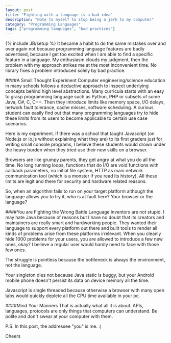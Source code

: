 ```yaml
---
layout: post
title: "Fighting with a language is a bad idea"
description: "Note to myself to stop being a jerk to my computer"
category: "Programming Languages"
tags: ["programming languages", "bad practices"]
---
```

{% include JB/setup %}
It became a habit to do the same mistakes over and over again not because programming language features are badly advertised, because I get too excited when I am able to find a specific feature in a language. My enthusiasm clouds my judgment, then the problem with my approach strikes me at the most inconvenient time. No library fixes a problem introduced solely by bad practice. 

####A Small Thought Experiment
Computer engineering/science education in many schools follows a deductive approach to inspect underlying concepts behind high level abstractions. Many curricula starts with an easy to grasp programming language such as Python, PHP or subsets of some Java, C#, C, C++. Then they introduce limits like memory space, I/O delays, network fault tolerance, cache misses, software scheduling. A curious student can easily find out that many programming languages try to hide these limits from its users to become applicable to certain use case scenarios.

Here is my experiment. If there was a school that taught Javascript (on Node.js or io.js without explaining what they are) to its first graders just for writing small console programs, I believe these students would drown under the heavy burden when they tried use their new skills on a browser. 

Browsers are like grumpy parents, they get angry at what you do all the time. No long running loops, functions that do I/O are void functions with callback parameters, no initial file system, HTTP as main network communication tool (which is a monster if you read its history). All these limits are legit and there for security and hardware related reasons.

So, when an algorithm fails to run on your target platform although the language allows you to try it, who is at fault here? Your browser or the language? 

####You are Fighting the Wrong Battle
Language inventors are not stupid. I may hate Java because of reasons but I have no doubt that its creators and maintainers are really smart and hardworking people. They wanted their language to support every platform out there and built tools to render all kinds of problems arise from these platforms irrelevant. When you cleanly hide 1000 problems for your users, you are allowed to introduce a few new ones, okay? I believe a regular user would hardly need to face with those few ones.

The struggle is pointless because the bottleneck is always the environment, not the language. 

Your singleton dies not because Java static is buggy, but your Android mobile phone doesn't persist its data on device memory all the time.

Javascript is single threaded because otherwise a browser with many open tabs would quickly deplete all the CPU time available in your pc.

####Mind Your Manners
That is actually what all it is about. APIs, languages, protocols are only things that computers can understand. Be polite and don't swear at your computer with them.

P.S. In this post, the addressee "you" is me. :) 

Cheers
